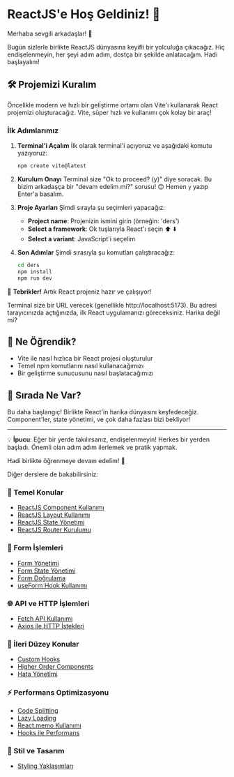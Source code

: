 # ReactJS'e Hoş Geldiniz! 🚀

Merhaba sevgili arkadaşlar! 👋

Bugün sizlerle birlikte ReactJS dünyasına keyifli bir yolculuğa çıkacağız. Hiç endişelenmeyin, her şeyi adım adım, dostça bir şekilde anlatacağım. Hadi başlayalım!

## 🛠 Projemizi Kuralım

Öncelikle modern ve hızlı bir geliştirme ortamı olan Vite'ı kullanarak React projemizi oluşturacağız. Vite, süper hızlı ve kullanımı çok kolay bir araç!

### İlk Adımlarımız

1. **Terminal'i Açalım**
   İlk olarak terminal'i açıyoruz ve aşağıdaki komutu yazıyoruz:
   ```bash
   npm create vite@latest
   ```

2. **Kurulum Onayı**
   Terminal size "Ok to proceed? (y)" diye soracak. Bu bizim arkadaşça bir "devam edelim mi?" sorusu! 😊
   Hemen `y` yazıp Enter'a basalım.

3. **Proje Ayarları**
   Şimdi sırayla şu seçimleri yapacağız:

   - **Project name**: Projenizin ismini girin (örneğin: 'ders')
   - **Select a framework**: Ok tuşlarıyla React'ı seçin ⬆️ ⬇️
   - **Select a variant**: JavaScript'i seçelim

4. **Son Adımlar**
   Şimdi sırasıyla şu komutları çalıştıracağız:
   ```bash
   cd ders
   npm install
   npm run dev
   ```

🎉 **Tebrikler!** Artık React projeniz hazır ve çalışıyor! 

Terminal size bir URL verecek (genellikle http://localhost:5173). Bu adresi tarayıcınızda açtığınızda, ilk React uygulamanızı göreceksiniz. Harika değil mi?

## 🎯 Ne Öğrendik?
- Vite ile nasıl hızlıca bir React projesi oluşturulur
- Temel npm komutlarını nasıl kullanacağımızı
- Bir geliştirme sunucusunu nasıl başlatacağımızı

## 🚀 Sırada Ne Var?
Bu daha başlangıç! Birlikte React'in harika dünyasını keşfedeceğiz. Component'ler, state yönetimi, ve çok daha fazlası bizi bekliyor!

---

💡 **İpucu**: Eğer bir yerde takılırsanız, endişelenmeyin! Herkes bir yerden başladı. Önemli olan adım adım ilerlemek ve pratik yapmak.

Hadi birlikte öğrenmeye devam edelim! 🌟

Diğer derslere de bakabilirsiniz:

### 🔰 Temel Konular
- [ReactJS Component Kullanımı](https://github.com/fahrettinrizaergin/yazilim-anlatimlarim/blob/main/react-components.md)
- [ReactJS Layout Kullanımı](https://github.com/fahrettinrizaergin/yazilim-anlatimlarim/blob/main/react-layouts.md)
- [ReactJS State Yönetimi](https://github.com/fahrettinrizaergin/yazilim-anlatimlarim/blob/main/react-state-management.md)
- [ReactJS Router Kurulumu](https://github.com/fahrettinrizaergin/yazilim-anlatimlarim/blob/main/setup-reactjs-router-dom.md)

### 📝 Form İşlemleri
- [Form Yönetimi](https://github.com/fahrettinrizaergin/yazilim-anlatimlarim/blob/main/react-form-handling.md)
- [Form State Yönetimi](https://github.com/fahrettinrizaergin/yazilim-anlatimlarim/blob/main/react-form-state-management.md)
- [Form Doğrulama](https://github.com/fahrettinrizaergin/yazilim-anlatimlarim/blob/main/react-form-validation.md)
- [useForm Hook Kullanımı](https://github.com/fahrettinrizaergin/yazilim-anlatimlarim/blob/main/react-form-useform.md)

### 🌐 API ve HTTP İşlemleri
- [Fetch API Kullanımı](https://github.com/fahrettinrizaergin/yazilim-anlatimlarim/blob/main/react-fetch-api.md)
- [Axios ile HTTP İstekleri](https://github.com/fahrettinrizaergin/yazilim-anlatimlarim/blob/main/react-axios-http.md)

### 🚀 İleri Düzey Konular
- [Custom Hooks](https://github.com/fahrettinrizaergin/yazilim-anlatimlarim/blob/main/react-custom-hooks.md)
- [Higher Order Components](https://github.com/fahrettinrizaergin/yazilim-anlatimlarim/blob/main/react-higher-order-components.md)
- [Hata Yönetimi](https://github.com/fahrettinrizaergin/yazilim-anlatimlarim/blob/main/react-error-handling.md)

### ⚡ Performans Optimizasyonu
- [Code Splitting](https://github.com/fahrettinrizaergin/yazilim-anlatimlarim/blob/main/react-performance-code-splitting.md)
- [Lazy Loading](https://github.com/fahrettinrizaergin/yazilim-anlatimlarim/blob/main/react-performance-lazy-loading.md)
- [React.memo Kullanımı](https://github.com/fahrettinrizaergin/yazilim-anlatimlarim/blob/main/react-performance-memo.md)
- [Hooks ile Performans](https://github.com/fahrettinrizaergin/yazilim-anlatimlarim/blob/main/react-performance-hooks.md)

### 🎨 Stil ve Tasarım
- [Styling Yaklaşımları](https://github.com/fahrettinrizaergin/yazilim-anlatimlarim/blob/main/react-styling-approaches.md)
